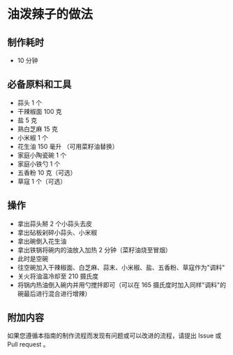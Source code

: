 # 油泼辣子的做法

## 制作耗时

- 10 分钟

## 必备原料和工具

- 蒜头 1 个
- 干辣椒面 100 克
- 盐 5 克
- 熟白芝麻 15 克
- 小米椒 1 个
- 花生油 150 毫升 （可用菜籽油替换）
- 家庭小陶瓷碗 1 个
- 家庭小铁勺 1 个
- 五香粉 10 克（可选）
- 草寇 1 个（可选）

## 操作

- 拿出蒜头掰 2 个小蒜头去皮
- 拿出砧板剁碎小蒜头、小米椒
- 拿出碗倒入花生油
- 拿出铁锅将碗内的油放入加热 2 分钟（菜籽油烧至冒烟）
- 此时是空碗
- 往空碗加入干辣椒面、白芝麻、蒜末、小米椒、盐、五香粉、草寇作为"调料"
- 关火将油温冷却至 210 摄氏度
- 将锅内热油倒入碗内并用勺搅拌即可（可以在 165 摄氏度时加入同样"调料"的碗最后进行混合进行增辣）

## 附加内容

如果您遵循本指南的制作流程而发现有问题或可以改进的流程，请提出 Issue 或 Pull request 。
